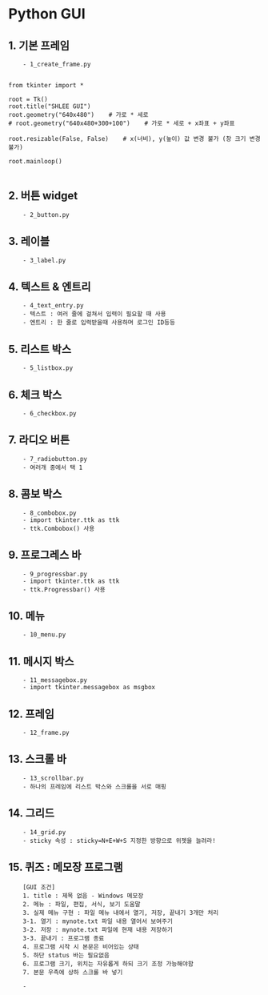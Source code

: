 # Python GUI

## 1. 기본 프레임
```
    - 1_create_frame.py
```
<pre>
<code>
from tkinter import *

root = Tk()
root.title("SHLEE GUI")
root.geometry("640x480")    # 가로 * 세로
# root.geometry("640x480+300+100")    # 가로 * 세로 + x좌표 + y좌표

root.resizable(False, False)    # x(너비), y(높이) 값 변경 불가 (창 크기 변경 불가)

root.mainloop()
</code>
</pre>

## 2. 버튼 widget
```
    - 2_button.py
```

## 3. 레이블
```
    - 3_label.py
```

## 4. 텍스트 & 엔트리
```
    - 4_text_entry.py
    - 텍스트 : 여러 줄에 걸쳐서 입력이 필요할 때 사용
    - 엔트리 : 한 줄로 입력받을때 사용하며 로그인 ID등등
```

## 5. 리스트 박스
```
    - 5_listbox.py
```

## 6. 체크 박스
```
    - 6_checkbox.py
```

## 7. 라디오 버튼
```
    - 7_radiobutton.py
    - 여러개 중에서 택 1
```

## 8. 콤보 박스
```
    - 8_combobox.py
    - import tkinter.ttk as ttk
    - ttk.Combobox() 사용
```

## 9. 프로그레스 바
```
    - 9_progressbar.py
    - import tkinter.ttk as ttk
    - ttk.Progressbar() 사용
```

## 10. 메뉴
```
    - 10_menu.py
```

## 11. 메시지 박스
```
    - 11_messagebox.py
    - import tkinter.messagebox as msgbox
```

## 12. 프레임
```
    - 12_frame.py
```

## 13. 스크롤 바
```
    - 13_scrollbar.py
    - 하나의 프레임에 리스트 박스와 스크롤을 서로 매핑
```

## 14. 그리드
```
    - 14_grid.py
    - sticky 속성 : sticky=N+E+W+S 지정한 방향으로 위젯을 늘려라!
```

## 15. 퀴즈 : 메모장 프로그램
```
    [GUI 조건]
    1. title : 제목 없음 - Windows 메모장
    2. 메뉴 : 파일, 편집, 서식, 보기 도움말
    3. 실제 메뉴 구현 : 파일 메뉴 내에서 열기, 저장, 끝내기 3개만 처리
    3-1. 열기 : mynote.txt 파일 내용 열어서 보여주기
    3-2. 저장 : mynote.txt 파일에 현재 내용 저장하기
    3-3. 끝내기 : 프로그램 종료
    4. 프로그램 시작 시 본문은 비어있는 상태
    5. 하단 status 바는 필요없음
    6. 프로그램 크기, 위치는 자유롭게 하되 크기 조정 가능해야함 
    7. 본문 우측에 상하 스크롤 바 넣기

    - 
```